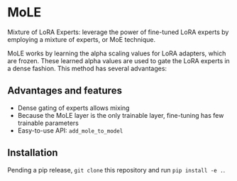 # MoLE
Mixture of LoRA Experts: leverage the power of fine-tuned LoRA experts by employing a mixture of experts, or MoE technique.

MoLE works by learning the alpha scaling values for LoRA adapters, which are frozen. These learned alpha values are used to
gate the LoRA experts in a dense fashion. This method has several advantages:

## Advantages and features
- Dense gating of experts allows mixing
- Because the MoLE layer is the only trainable layer, fine-tuning has few trainable parameters
- Easy-to-use API: `add_mole_to_model`

## Installation
Pending a pip release, `git clone` this repository and run `pip install -e .`.